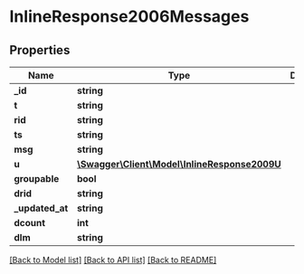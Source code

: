 # InlineResponse2006Messages

## Properties
Name | Type | Description | Notes
------------ | ------------- | ------------- | -------------
**_id** | **string** |  | [optional] 
**t** | **string** |  | [optional] 
**rid** | **string** |  | [optional] 
**ts** | **string** |  | [optional] 
**msg** | **string** |  | [optional] 
**u** | [**\Swagger\Client\Model\InlineResponse2009U**](InlineResponse2009U.md) |  | [optional] 
**groupable** | **bool** |  | [optional] 
**drid** | **string** |  | [optional] 
**_updated_at** | **string** |  | [optional] 
**dcount** | **int** |  | [optional] 
**dlm** | **string** |  | [optional] 

[[Back to Model list]](../../README.md#documentation-for-models) [[Back to API list]](../../README.md#documentation-for-api-endpoints) [[Back to README]](../../README.md)

